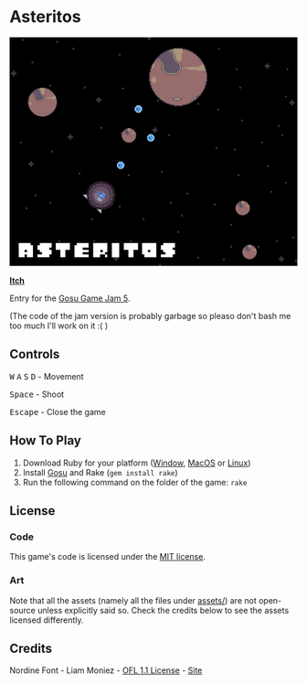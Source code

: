 # Asteritos

<p align="center">
  <img src="/docs/media/cover-art.png" alt="Cover art"/>
</p>

[**Itch**](https://chadow.itch.io/asteritos)

Entry for the [Gosu Game Jam 5](https://itch.io/jam/gosu-game-jam-5).

(The code of the jam version is probably garbage so pleaso don't bash me too much I'll work on it :( )

## Controls

<kbd>W</kbd> <kbd>A</kbd> <kbd>S</kbd> <kbd>D</kbd> - Movement

<kbd>Space</kbd> - Shoot

<kbd>Escape</kbd> - Close the game

## How To Play

1. Download Ruby for your platform ([Window](https://rubyinstaller.org/), [MacOS](https://www.ruby-lang.org/en/documentation/installation/#homebrew) or [Linux](https://www.ruby-lang.org/en/documentation/installation/#apt))
2. Install [Gosu](https://www.libgosu.org/ruby.html) and Rake (`gem install rake`)
3. Run the following command on the folder of the game: `rake`

## License

### Code

This game's code is licensed under the [MIT license](/LICENSE).

### Art

Note that all the assets (namely all the files under [assets/](/assets)) are not open-source unless explicitly said so. Check the
credits below to see the assets licensed differently.

## Credits

Nordine Font - Liam Moniez - [OFL 1.1 License](/assets/fonts/nordine/license.txt) - [Site](https://www.behance.net/agraffs)
